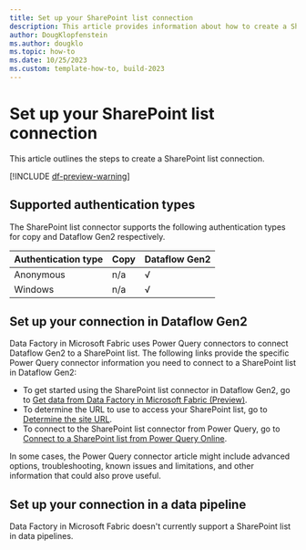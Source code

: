 ```yaml
---
title: Set up your SharePoint list connection
description: This article provides information about how to create a SharePoint list connection in Microsoft Fabric.
author: DougKlopfenstein
ms.author: dougklo
ms.topic: how-to
ms.date: 10/25/2023
ms.custom: template-how-to, build-2023
---
```


# Set up your SharePoint list connection

This article outlines the steps to create a SharePoint list connection.

[!INCLUDE [df-preview-warning](includes/data-factory-preview-warning.md)]

## Supported authentication types

The SharePoint list connector supports the following authentication types for copy and Dataflow Gen2 respectively.  

|Authentication type |Copy |Dataflow Gen2 |
|:---|:---|:---|
|Anonymous| n/a | √ |
|Windows| n/a | √ |

## Set up your connection in Dataflow Gen2

Data Factory in Microsoft Fabric uses Power Query connectors to connect Dataflow Gen2 to a SharePoint list. The following links provide the specific Power Query connector information you need to connect to a SharePoint list in Dataflow Gen2:

- To get started using the SharePoint list connector in Dataflow Gen2, go to [Get data from Data Factory in Microsoft Fabric (Preview)](/power-query/where-to-get-data#get-data-from-data-factory-in-microsoft-fabric-preview).
- To determine the URL to use to access your SharePoint list, go to [Determine the site URL](/power-query/connectors/sharepoint-list#determine-the-site-url).
- To connect to the SharePoint list connector from Power Query, go to [Connect to a SharePoint list from Power Query Online](/power-query/connectors/sharepoint-list#connect-to-a-sharepoint-list-from-power-query-online).

In some cases, the Power Query connector article might include advanced options, troubleshooting, known issues and limitations, and other information that could also prove useful.

## Set up your connection in a data pipeline

Data Factory in Microsoft Fabric doesn't currently support a SharePoint list in data pipelines.
